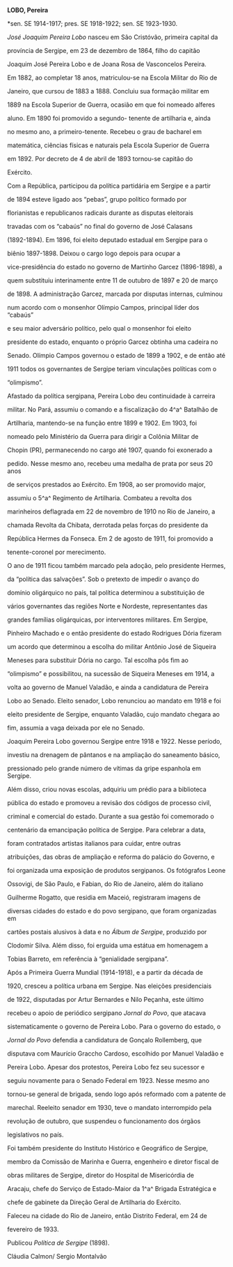 **LOBO, Pereira**



\*sen. SE 1914-1917; pres. SE 1918-1922; sen. SE 1923-1930.



*José Joaquim Pereira Lobo* nasceu em São Cristóvão, primeira capital da

província de Sergipe, em 23 de dezembro de 1864, filho do capitão

Joaquim José Pereira Lobo e de Joana Rosa de Vasconcelos Pereira.



Em 1882, ao completar 18 anos, matriculou-se na Escola Militar do Rio de

Janeiro, que cursou de 1883 a 1888. Concluiu sua formação militar em

1889 na Escola Superior de Guerra, ocasião em que foi nomeado alferes

aluno. Em 1890 foi promovido a segundo- tenente de artilharia e, ainda

no mesmo ano, a primeiro-tenente. Recebeu o grau de bacharel em

matemática, ciências físicas e naturais pela Escola Superior de Guerra

em 1892. Por decreto de 4 de abril de 1893 tornou-se capitão do

Exército.



Com a República, participou da política partidária em Sergipe e a partir

de 1894 esteve ligado aos “pebas”, grupo político formado por

florianistas e republicanos radicais durante as disputas eleitorais

travadas com os “cabaús” no final do governo de José Calasans

(1892-1894). Em 1896, foi eleito deputado estadual em Sergipe para o

biênio 1897-1898. Deixou o cargo logo depois para ocupar a

vice-presidência do estado no governo de Martinho Garcez (1896-1898), a

quem substituiu interinamente entre 11 de outubro de 1897 e 20 de março

de 1898. A administração Garcez, marcada por disputas internas, culminou

num acordo com o monsenhor Olímpio Campos, principal líder dos “cabaús”

e seu maior adversário político, pelo qual o monsenhor foi eleito

presidente do estado, enquanto o próprio Garcez obtinha uma cadeira no

Senado. Olímpio Campos governou o estado de 1899 a 1902, e de então até

1911 todos os governantes de Sergipe teriam vinculações políticas com o

“olimpismo”.



Afastado da política sergipana, Pereira Lobo deu continuidade à carreira

militar. No Pará, assumiu o comando e a fiscalização do 4^a^ Batalhão de

Artilharia, mantendo-se na função entre 1899 e 1902. Em 1903, foi

nomeado pelo Ministério da Guerra para dirigir a Colônia Militar de

Chopin (PR), permanecendo no cargo até 1907, quando foi exonerado a

pedido. Nesse mesmo ano, recebeu uma medalha de prata por seus 20 anos

de serviços prestados ao Exército. Em 1908, ao ser promovido major,

assumiu o 5^a^ Regimento de Artilharia. Combateu a revolta dos

marinheiros deflagrada em 22 de novembro de 1910 no Rio de Janeiro, a

chamada Revolta da Chibata, derrotada pelas forças do presidente da

República Hermes da Fonseca. Em 2 de agosto de 1911, foi promovido a

tenente-coronel por merecimento.



O ano de 1911 ficou também marcado pela adoção, pelo presidente Hermes,

da “política das salvações”. Sob o pretexto de impedir o avanço do

domínio oligárquico no país, tal política determinou a substituição de

vários governantes das regiões Norte e Nordeste, representantes das

grandes famílias oligárquicas, por interventores militares. Em Sergipe,

Pinheiro Machado e o então presidente do estado Rodrigues Dória fizeram

um acordo que determinou a escolha do militar Antônio José de Siqueira

Meneses para substituir Dória no cargo. Tal escolha pôs fim ao

“olimpismo” e possibilitou, na sucessão de Siqueira Meneses em 1914, a

volta ao governo de Manuel Valadão, e ainda a candidatura de Pereira

Lobo ao Senado. Eleito senador, Lobo renunciou ao mandato em 1918 e foi

eleito presidente de Sergipe, enquanto Valadão, cujo mandato chegara ao

fim, assumia a vaga deixada por ele no Senado.



Joaquim Pereira Lobo governou Sergipe entre 1918 e 1922. Nesse período,

investiu na drenagem de pântanos e na ampliação do saneamento básico,

pressionado pelo grande número de vítimas da gripe espanhola em Sergipe.

Além disso, criou novas escolas, adquiriu um prédio para a biblioteca

pública do estado e promoveu a revisão dos códigos de processo civil,

criminal e comercial do estado. Durante a sua gestão foi comemorado o

centenário da emancipação política de Sergipe. Para celebrar a data,

foram contratados artistas italianos para cuidar, entre outras

atribuições, das obras de ampliação e reforma do palácio do Governo, e

foi organizada uma exposição de produtos sergipanos. Os fotógrafos Leone

Ossovigi, de São Paulo, e Fabian, do Rio de Janeiro, além do italiano

Guilherme Rogatto, que residia em Maceió, registraram imagens de

diversas cidades do estado e do povo sergipano, que foram organizadas em

cartões postais alusivos à data e no *Álbum de Sergipe*, produzido por

Clodomir Silva. Além disso, foi erguida uma estátua em homenagem a

Tobias Barreto, em referência à “genialidade sergipana”.



Após a Primeira Guerra Mundial (1914-1918), e a partir da década de

1920, cresceu a política urbana em Sergipe. Nas eleições presidenciais

de 1922, disputadas por Artur Bernardes e Nilo Peçanha, este último

recebeu o apoio de periódico sergipano *Jornal do Povo*, que atacava

sistematicamente o governo de Pereira Lobo. Para o governo do estado, o

*Jornal do Povo* defendia a candidatura de Gonçalo Rollemberg, que

disputava com Maurício Graccho Cardoso, escolhido por Manuel Valadão e

Pereira Lobo. Apesar dos protestos, Pereira Lobo fez seu sucessor e

seguiu novamente para o Senado Federal em 1923. Nesse mesmo ano

tornou-se general de brigada, sendo logo após reformado com a patente de

marechal. Reeleito senador em 1930, teve o mandato interrompido pela

revolução de outubro, que suspendeu o funcionamento dos órgãos

legislativos no país.



Foi também presidente do Instituto Histórico e Geográfico de Sergipe,

membro da Comissão de Marinha e Guerra, engenheiro e diretor fiscal de

obras militares de Sergipe, diretor do Hospital de Misericórdia de

Aracaju, chefe do Serviço de Estado-Maior da 1^a^ Brigada Estratégica e

chefe de gabinete da Direção Geral de Artilharia do Exército.



Faleceu na cidade do Rio de Janeiro, então Distrito Federal, em 24 de

fevereiro de 1933.



Publicou *Política de Sergipe* (1898).



Cláudia Calmon/ Sergio Montalvão



